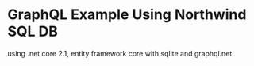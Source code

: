 # GraphQL Example Using Northwind SQL DB

using .net core 2.1, entity framework core with sqlite and graphql.net
